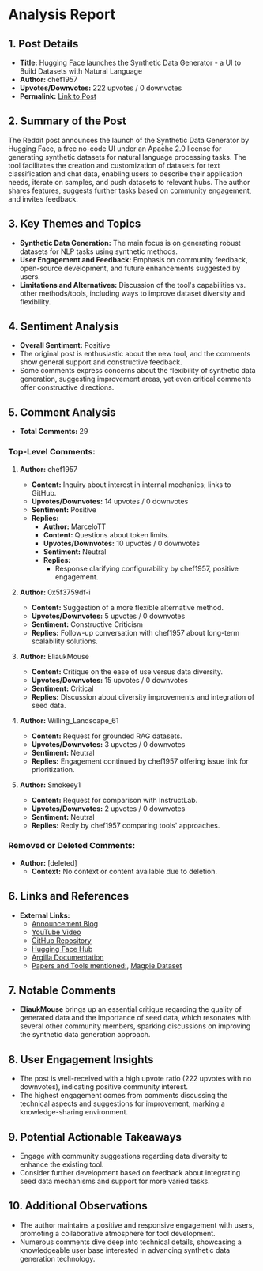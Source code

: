 # Analysis Report

## 1. Post Details
- **Title:** Hugging Face launches the Synthetic Data Generator - a UI to Build Datasets with Natural Language
- **Author:** chef1957
- **Upvotes/Downvotes:** 222 upvotes / 0 downvotes
- **Permalink:** [Link to Post](https://www.reddit.com/r/LocalLLaMA/comments/1hflhu4/hugging_face_launches_the_synthetic_data/)

## 2. Summary of the Post
The Reddit post announces the launch of the Synthetic Data Generator by Hugging Face, a free no-code UI under an Apache 2.0 license for generating synthetic datasets for natural language processing tasks. The tool facilitates the creation and customization of datasets for text classification and chat data, enabling users to describe their application needs, iterate on samples, and push datasets to relevant hubs. The author shares features, suggests further tasks based on community engagement, and invites feedback.

## 3. Key Themes and Topics
- **Synthetic Data Generation:** The main focus is on generating robust datasets for NLP tasks using synthetic methods.
- **User Engagement and Feedback:** Emphasis on community feedback, open-source development, and future enhancements suggested by users.
- **Limitations and Alternatives:** Discussion of the tool's capabilities vs. other methods/tools, including ways to improve dataset diversity and flexibility.

## 4. Sentiment Analysis
- **Overall Sentiment:** Positive
- The original post is enthusiastic about the new tool, and the comments show general support and constructive feedback. 
- Some comments express concerns about the flexibility of synthetic data generation, suggesting improvement areas, yet even critical comments offer constructive directions.

## 5. Comment Analysis
- **Total Comments:** 29

### Top-Level Comments:
1. **Author:** chef1957
   - **Content:** Inquiry about interest in internal mechanics; links to GitHub.
   - **Upvotes/Downvotes:** 14 upvotes / 0 downvotes
   - **Sentiment:** Positive
   - **Replies:**
      - **Author:** MarceloTT 
      - **Content:** Questions about token limits.
      - **Upvotes/Downvotes:** 10 upvotes / 0 downvotes
      - **Sentiment:** Neutral
      - **Replies:** 
         - Response clarifying configurability by chef1957, positive engagement.
        
2. **Author:** 0x5f3759df-i
   - **Content:** Suggestion of a more flexible alternative method.
   - **Upvotes/Downvotes:** 5 upvotes / 0 downvotes
   - **Sentiment:** Constructive Criticism
   - **Replies:** Follow-up conversation with chef1957 about long-term scalability solutions.
        
3. **Author:** EliaukMouse
   - **Content:** Critique on the ease of use versus data diversity.
   - **Upvotes/Downvotes:** 15 upvotes / 0 downvotes
   - **Sentiment:** Critical
   - **Replies:** Discussion about diversity improvements and integration of seed data.
        
4. **Author:** Willing_Landscape_61
   - **Content:** Request for grounded RAG datasets.
   - **Upvotes/Downvotes:** 3 upvotes / 0 downvotes
   - **Sentiment:** Neutral
   - **Replies:** Engagement continued by chef1957 offering issue link for prioritization.
        
5. **Author:** Smokeey1
   - **Content:** Request for comparison with InstructLab.
   - **Upvotes/Downvotes:** 2 upvotes / 0 downvotes
   - **Sentiment:** Neutral
   - **Replies:** Reply by chef1957 comparing tools' approaches.

### Removed or Deleted Comments:
- **Author:** [deleted]
   - **Context:** No context or content available due to deletion.

## 6. Links and References
- **External Links:**
  - [Announcement Blog](https://huggingface.co/blog/synthetic-data-generator)
  - [YouTube Video](https://www.youtube.com/watch?v=nXjVtnGeEss)
  - [GitHub Repository](https://github.com/argilla-io/synthetic-data-generator)
  - [Hugging Face Hub](https://huggingface.co/datasets?other=datacraft)
  - [Argilla Documentation](https://docs.argilla.io/)
  - [Papers and Tools mentioned:](https://arxiv.org/abs/2406.08464), [Magpie Dataset](https://huggingface.co/datasets/HuggingFaceTB/smoltalk)

## 7. Notable Comments
- **EliaukMouse** brings up an essential critique regarding the quality of generated data and the importance of seed data, which resonates with several other community members, sparking discussions on improving the synthetic data generation approach.
  
## 8. User Engagement Insights
- The post is well-received with a high upvote ratio (222 upvotes with no downvotes), indicating positive community interest.
- The highest engagement comes from comments discussing the technical aspects and suggestions for improvement, marking a knowledge-sharing environment.

## 9. Potential Actionable Takeaways
- Engage with community suggestions regarding data diversity to enhance the existing tool.
- Consider further development based on feedback about integrating seed data mechanisms and support for more varied tasks.

## 10. Additional Observations
- The author maintains a positive and responsive engagement with users, promoting a collaborative atmosphere for tool development.
- Numerous comments dive deep into technical details, showcasing a knowledgeable user base interested in advancing synthetic data generation technology.